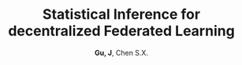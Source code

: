 ---
title: "Statistical Inference for decentralized Federated Learning"
collection: publications
permalink: /publication/AOS_2024
author: <strong>Gu, J</strong>, Chen S.X. 
conf: 'Minor Revision at the Annals of Statistics'
conf_shortname: 'AOS'
year: 2024
additional: true
---